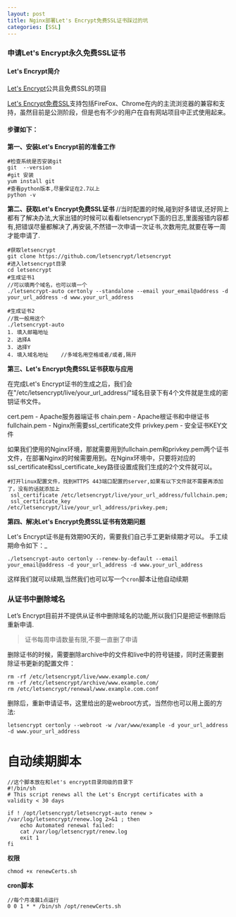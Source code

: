 ```yaml
---
layout: post
title: Nginx部署Let's Encrypt免费SSL证书踩过的坑
categories: [SSL]
---
```


### 申请Let's Encrypt永久免费SSL证书

#### Let's Encrypt简介

[Let's Encrypt](https://link.jianshu.com?t=https%3A%2F%2Fletsencrypt.org%2F)公共且免费SSL的项目

[Let's Encrypt免费SSL](https://link.jianshu.com?t=https%3A%2F%2Fletsencrypt.org%2F)支持包括FireFox、Chrome在内的主流浏览器的兼容和支持，虽然目前是公测阶段，但是也有不少的用户在自有网站项目中正式使用起来。

#### 步骤如下：

**第一、安装Let's Encrypt前的准备工作**

```
#检查系统是否安装git
git  --version 
#git 安装
yum install git
#查看python版本,尽量保证在2.7以上
python -v 
```

**第二、获取Let's Encrypt免费SSL证书**
//当时配置的时候,碰到好多错误,还好网上都有了解决办法,大家出错的时候可以看看letsencrypt下面的日志,里面报错内容都有,把错误尽量都解决了,再安装,不然错一次申请一次证书,次数用完,就要在等一周才能申请了.
```
#获取letsencrypt
git clone https://github.com/letsencrypt/letsencrypt
#进入letsencrypt目录
cd letsencrypt
#生成证书1
//可以填两个域名，也可以填一个
./letsencrypt-auto certonly --standalone --email your_email@address -d your_url_address -d www.your_url_address

#生成证书2
//我一般用这个
./letsencrypt-auto
1. 填入邮箱地址
2. 选择A
3. 选择Y
4. 填入域名地址    //多域名用空格或者/或者,隔开
```

**第三、Let's Encrypt免费SSL证书获取与应用**

在完成Let's Encrypt证书的生成之后，我们会在"/etc/letsencrypt/live/your_url_address/"域名目录下有4个文件就是生成的密钥证书文件。

cert.pem - Apache服务器端证书
chain.pem - Apache根证书和中继证书
fullchain.pem - Nginx所需要ssl_certificate文件
privkey.pem - 安全证书KEY文件

如果我们使用的Nginx环境，那就需要用到fullchain.pem和privkey.pem两个证书文件，在部署Nginx的时候需要用到。在Nginx环境中，只要将对应的ssl_certificate和ssl_certificate_key路径设置成我们生成的2个文件就可以。

```
#打开linux配置文件，找到HTTPS 443端口配置的server,如果有以下文件就不需要再添加了，没有的话就添加上
 ssl_certificate /etc/letsencrypt/live/your_url_address/fullchain.pem;
 ssl_certificate_key /etc/letsencrypt/live/your_url_address/privkey.pem;
```

**第四、解决Let's Encrypt免费SSL证书有效期问题**

Let's Encrypt证书是有效期90天的，需要我们自己手工更新续期才可以。
手工续期命令如下：_

```
./letsencrypt-auto certonly --renew-by-default --email your_email@address -d your_url_address -d www.your_url_address
```
这样我们就可以续期,当然我们也可以写一个`cron`脚本让他自动续期

### 从证书中删除域名

Let’s Encrypt目前并不提供从证书中删除域名的功能,所以我们只是把证书删除后重新申请.
> 证书每周申请数量有限,不要一直删了申请

删除证书的时候，需要删除archive中的文件和live中的符号链接，同时还需要删除证书更新的配置文件：
```
rm -rf /etc/letsencrypt/live/www.example.com/
rm -rf /etc/letsencrypt/archive/www.example.com/
rm /etc/letsencrypt/renewal/www.example.com.conf
```

删除后，重新申请证书，这里给出的是webroot方式，当然你也可以用上面的方法:
```
letsencrypt certonly --webroot -w /var/www/example -d your_url_address -d www.your_url_address
```

# 自动续期脚本
```
//这个脚本放在和let's encrypt目录同级的目录下
#!/bin/sh
# This script renews all the Let's Encrypt certificates with a validity < 30 days

if ! /opt/letsencrypt/letsencrypt-auto renew > /var/log/letsencrypt/renew.log 2>&1 ; then
    echo Automated renewal failed:
    cat /var/log/letsencrypt/renew.log
    exit 1
fi
```
**权限**
```
chmod +x renewCerts.sh
```
**cron脚本**
```
//每个月凌晨1点运行
0 0 1 * * /bin/sh /opt/renewCerts.sh
```
